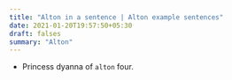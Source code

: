 ```yaml
---
title: "Alton in a sentence | Alton example sentences"
date: 2021-01-20T19:57:50+05:30
draft: falses
summary: "Alton"
---
```

- Princess dyanna of `alton` four.
                 
